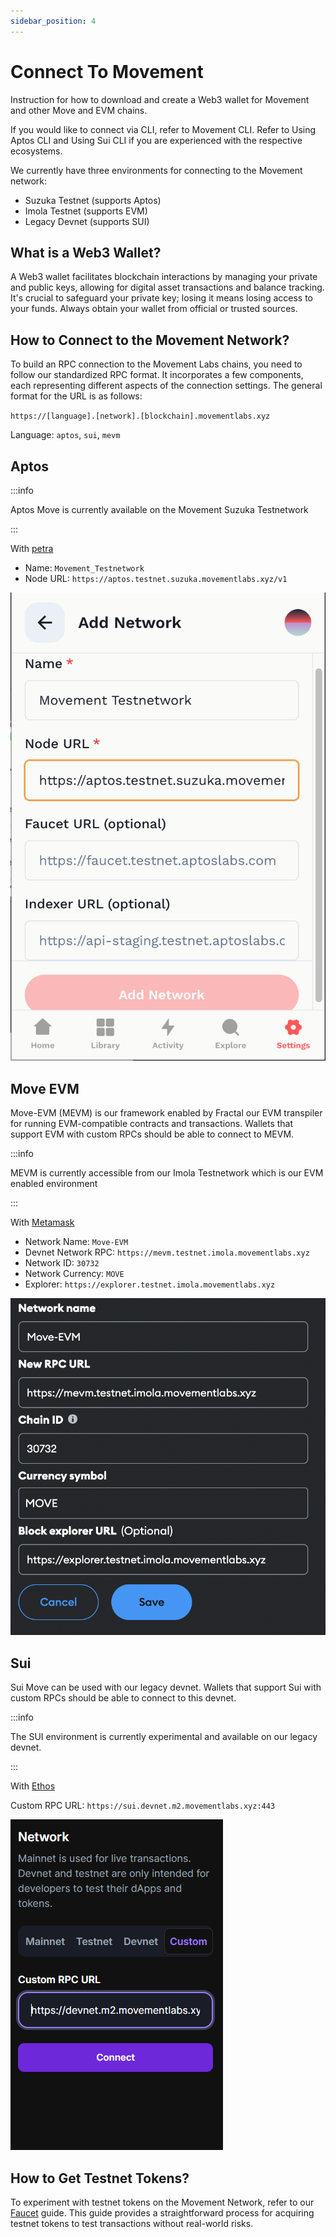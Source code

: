 ```yaml
---
sidebar_position: 4
---
```


# Connect To Movement

Instruction for how to download and create a Web3 wallet for Movement and other Move and EVM chains.

If you would like to connect via CLI, refer to Movement CLI. Refer to Using Aptos CLI and Using Sui CLI if you are experienced with the respective ecosystems.

We currently have three environments for connecting to the Movement network:

- Suzuka Testnet (supports Aptos)
- Imola Testnet (supports EVM)
- Legacy Devnet (supports SUI)

## What is a Web3 Wallet?

A Web3 wallet facilitates blockchain interactions by managing your private and public keys, allowing for digital asset transactions and balance tracking. It's crucial to safeguard your private key; losing it means losing access to your funds. Always obtain your wallet from official or trusted sources.

## How to Connect to the Movement Network?

To build an RPC connection to the Movement Labs chains, you need to follow our standardized RPC format. It incorporates a few components, each representing different aspects of the connection settings. The general format for the URL is as follows:

`https://[language].[network].[blockchain].movementlabs.xyz`

Language: `aptos`, `sui`, `mevm`

## Aptos

:::info

Aptos Move is currently available on the Movement Suzuka Testnetwork

:::

With [petra](https://petra.app/)

- Name: `Movement_Testnetwork`
- Node URL: `https://aptos.testnet.suzuka.movementlabs.xyz/v1`

![add to petra](./imgs/petra_add.png)


## Move EVM

Move-EVM (MEVM) is our framework enabled by Fractal our EVM transpiler for running EVM-compatible contracts and transactions. Wallets that support EVM with custom RPCs should be able to connect to MEVM.

:::info

MEVM is currently accessible from our Imola Testnetwork which is our EVM enabled environment

:::

With [Metamask](https://metamask.io/)

- Network Name: `Move-EVM`
- Devnet Network RPC: `https://mevm.testnet.imola.movementlabs.xyz`
- Network ID: `30732`
- Network Currency: `MOVE`
- Explorer: `https://explorer.testnet.imola.movementlabs.xyz`

![add to metamask](./imgs/addmetamask.png)

## Sui 

Sui Move can be used with our legacy devnet. Wallets that support Sui with custom RPCs should be able to connect to this devnet. 

:::info

The SUI environment is currently experimental and available on our legacy devnet. 

:::

With [Ethos](https://ethoswallet.xyz/)

Custom RPC URL: `https://sui.devnet.m2.movementlabs.xyz:443`

![add to ethos](./imgs/addethos.png)


## How to Get Testnet Tokens?

To experiment with testnet tokens on the Movement Network, refer to our [Faucet](/Introduction/faucet) guide. This guide provides a straightforward process for acquiring testnet tokens to test transactions without real-world risks.